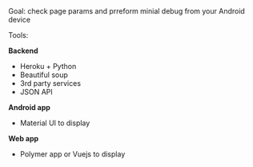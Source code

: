 ## 

Goal: check page params and prreform minial debug from your Android device

Tools:

**Backend**
 - Heroku + Python 
 - Beautiful soup
 - 3rd party services
 - JSON API
 
 **Android app**

 - Material UI to display

 **Web app**

  - Polymer app or Vuejs to display
